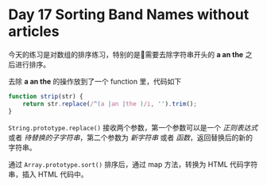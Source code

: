 # Day 17 Sorting Band Names without articles

今天的练习是对数组的排序练习，特别的是需要去除字符串开头的 **a an the** 之后进行排序。

去除 **a an the** 的操作放到了一个 function 里，代码如下 

``` javascript
function strip(str) {
    return str.replace(/^(a |an |the )/i, '').trim();
}
```

`String.prototype.replace()` 接收两个参数，第一个参数可以是一个 *正则表达式* 或者 *待替换的子字符串*，第二个参数为 *新字符串* 或者 *函数*，返回替换后的新的字符串。

通过 `Array.prototype.sort()` 排序后，通过 map 方法，转换为 HTML 代码字符串，插入 HTML 代码中。

